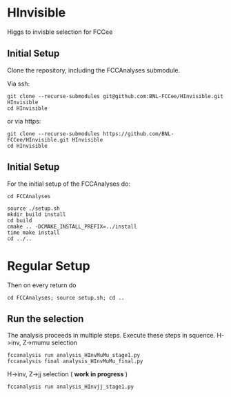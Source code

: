 # HInvisible

Higgs to invisble selection for FCCee


## Initial Setup

Clone the repository, including the FCCAnalyses submodule.

Via ssh:
```shell
git clone --recurse-submodules git@github.com:BNL-FCCee/HInvisible.git HInvisible
cd HInvisible
```

or via https:
```shell
git clone --recurse-submodules https://github.com/BNL-FCCee/HInvisible.git HInvisible
cd HInvisible
```



## Initial Setup
For the initial setup of the FCCAnalyses do:

```shell
cd FCCAnalyses

source ./setup.sh
mkdir build install
cd build
cmake .. -DCMAKE_INSTALL_PREFIX=../install
time make install
cd ../..
```

# Regular Setup

Then on every return do 
```shell
cd FCCAnalyses; source setup.sh; cd ..
```

## Run the selection
The analysis proceeds in multiple steps. Execute these steps in squence.
H->inv, Z->mumu selection

```shell
fccanalysis run analysis_HInvMuMu_stage1.py
fccanalysis final analysis_HInvMuMu_final.py
```

H->inv, Z->jj selection ( **work in progress** )

```shell
fccanalysis run analysis_HInvjj_stage1.py
```